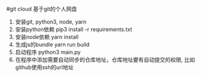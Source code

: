 #git cloud
基于git的个人网盘

1. 安装git, python3, node, yarn
2. 安装python依赖 pip3 install -r requirements.txt
3. 安装node依赖 yarn install
4. 生成js的bundle yarn run build
5. 启动程序 python3 main.py
6. 在程序中添加需要自动同步的仓库地址，仓库地址要有自动提交的权限, 比如github使用ssh的url地址
